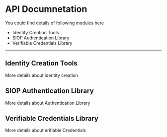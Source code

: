 # API Documnetation

You could find details of following modules here

-   Identity Creation Tools
-   SIOP Authentication Library
-   Verifiable Credentials Library

___
## Identity Creation Tools ##
More details about identity creation

## SIOP Authentication Library ##
More details about Authentication Library

## Verifiable Credentials Library ##
More details about erifiable Credentials
